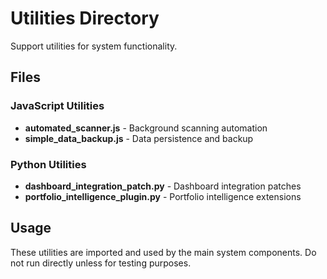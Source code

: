 # Utilities Directory

Support utilities for system functionality.

## Files

### JavaScript Utilities
- **automated_scanner.js** - Background scanning automation
- **simple_data_backup.js** - Data persistence and backup

### Python Utilities  
- **dashboard_integration_patch.py** - Dashboard integration patches
- **portfolio_intelligence_plugin.py** - Portfolio intelligence extensions

## Usage

These utilities are imported and used by the main system components. 
Do not run directly unless for testing purposes.